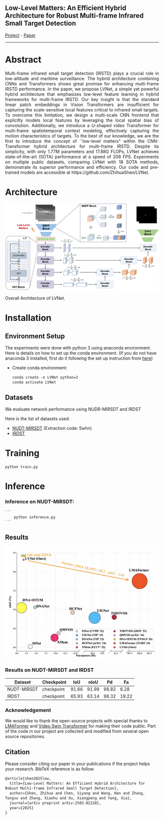 ## Low-Level Matters: An Efficient Hybrid Architecture for Robust Multi-frame Infrared Small Target Detection 
[Project](https://github.com/ZhihuaShen/LVNet) - [Paper](https://arxiv.org/pdf/2503.02220)
<hr>

# Abstract
<p align="justify">
Multi-frame infrared small target detection (IRSTD) plays a crucial role in low-altitude and maritime surveillance. The hybrid architecture combining CNNs and Transformers shows great promise for enhancing multi-frame IRSTD performance. In the paper, we propose LVNet, a simple yet powerful hybrid architecture that emphasizes low-level feature learning in hybrid frameworks for multi-frame IRSTD. Our key insight is that the standard linear patch embeddings in Vision Transformers are insufficient for capturing the scale-sensitive local features critical to infrared small targets. To overcome this limitation, we design a multi-scale CNN frontend that explicitly models local features by leveraging the local spatial bias of convolution. Additionally, we introduce a U-shaped video Transformer for multi-frame spatiotemporal context modeling, effectively capturing the motion characteristics of targets. To the best of our knowledge, we are the first to introduce the concept of ``low-level matters" within the CNN-Transformer hybrid architecture for multi-frame IRSTD. Despite its simplicity, with only 1.77M parameters and 17.88G FLOPs, LVNet achieves state-of-the-art (SOTA) performance at a speed of 208 FPS. Experiments on multiple public datasets, comparing LVNet with 18 SOTA methods, demonstrate its superior performance and efficiency. Our code and pre-trained models are accessible at https://github.com/ZhihuaShen/LVNet.
</p>



# Architecture
<p align="center">
  <img src="Architecture.jpg" width="auto" alt="accessibility text">
</p>
Overall Architecture of LVNet.

# Installation


## Environment Setup
The experiments were done with python 3 using anaconda environment. Here is details on how to set up the conda environment.
(If you do not have anaconda 3 installed, first do it following the set up instruction from [here](https://www.anaconda.com/products/distribution)) 

* Create conda environment:
 
  ```create environment
  conda create -n LVNet python=3
  conda activate LVNet
  ```

## Datasets
We evaluate network performance using NUDR-MIRSDT and IRDST

Here is the list of datasets used. 

- [NUDT-MIRSDT](https://pan.baidu.com/s/1pSN350eurMafLiHBQBnrPA?pwd=5whn) (Extraction code: 5whn)
- [IRDST](https://drive.google.com/file/d/1sb-32pydlpXvlNxwx9niT2t6KP9oMJID/view?usp=sharing)

# Training 

  ```
  python train.py
  ```

# Inference
### Inference on NUDT-MIRSDT:
    ```
        python inference.py 
    ```

## Results
<p align="center">
  <img src="pic/compare.jpg" width="auto" alt="accessibility text">
</p>

### Results on NUDT-MIRSDT and IRDST
| Dataset  | Checkpoint                                                                                        | IoU  | nIoU | Pd | Fa |
|-----------|---------------------------------------------------------------------------------------------------|------|------|------|------|
| NUDT-MIRSDT | checkpoint  | 91.66  | 91.99  | 98.82  | 6.28 |
| IRDST | checkpoint | 65.93  | 63.14  | 98.32 |  19.22 |


### Acknowledgement
We would like to thank the open-source projects with  special thanks to [LMAFormer](https://github.com/lifier/LMAFormer)  and [Video Swin Transformer](https://github.com/haofanwang/video-swin-transformer-pytorch) for making their code public. Part of the code in our project are collected and modified from several open source repositories.

## Citation
Please consider citing our paper in your publications if the project helps your research. BibTeX reference is as follow.

```
@article{shen2025low,
  title={Low-Level Matters: An Efficient Hybrid Architecture for Robust Multi-frame Infrared Small Target Detection},
  author={Shen, Zhihua and Chen, Siyang and Wang, Han and Zhang, Tongsu and Zhang, Xiaohu and Xu, Xiangpeng and Yang, Xia},
  journal={arXiv preprint arXiv:2503.02220},
  year={2025}
}
```
